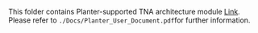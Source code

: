 This folder contains Planter-supported TNA architecture module [Link](https://opennetworking.org/wp-content/uploads/2021/05/2021-P4-WS-Vladimir-Gurevich-Slides.pdf). Please refer to ```./Docs/Planter_User_Document.pdf```for further information.